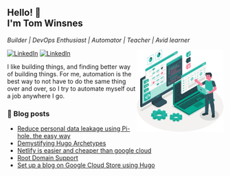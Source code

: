 ## Hello! 👋<br /> I'm Tom Winsnes

_Builder | DevOps Enthusiast | Automator | Teacher | Avid learner_

<img width="40%" align="right" alt="Developer" src="https://raw.githubusercontent.com/TWinsnes/TWinsnes/master/images/developer.svg" />

[![LinkedIn](https://img.shields.io/badge/-LinkedIn-blue?style=flat&logo=Linkedin&logoColor=white)](https://www.linkedin.com/in/winsnes/) [![LinkedIn](https://img.shields.io/badge/Website-darkgreen?style=flat&logo=Hugo&logoColor=white&)](https://www.winsnes.io)



I like building things, and finding better way of building things. For me, automation is the best way to not have to do the same thing over and over, so I try to automate myself out a job anywhere I go. 

### 📕 Blog posts
<!-- BLOG-POST-LIST:START -->
- [Reduce personal data leakage using Pi-hole, the easy way](http://www.winsnes.io/posts/pi-hole/)
- [Demystifying Hugo Archetypes](http://www.winsnes.io/posts/demystifying-archetypes/)
- [Netlify is easier and cheaper than google cloud](http://www.winsnes.io/posts/netlify/)
- [Root Domain Support](http://www.winsnes.io/posts/root-domain/)
- [Set up a blog on Google Cloud Store using Hugo](http://www.winsnes.io/posts/set-up-static-blog-on-gcp/)
<!-- BLOG-POST-LIST:END -->

<!--
**TWinsnes/TWinsnes** is a ✨ _special_ ✨ repository because its `README.md` (this file) appears on your GitHub profile.

Here are some ideas to get you started:

- 🔭 I’m currently working on ...
- 🌱 I’m currently learning ...
- 👯 I’m looking to collaborate on ...
- 🤔 I’m looking for help with ...
- 💬 Ask me about ...
- 📫 How to reach me: ...
- 😄 Pronouns: ...
- ⚡ Fun fact: ...
-->

